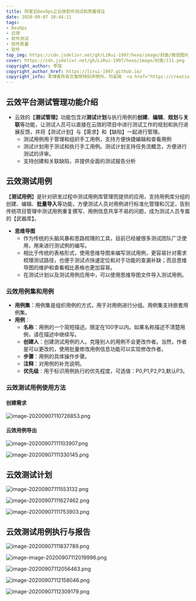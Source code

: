 ```yaml
---
title: 阿里云DevOps之云效软件测试和质量保证
date: 2020-09-07 10:44:11
tags:
- DevOps
- 云效
- 软件测试
- 软件质量
- 软件
top_img: https://cdn.jsdelivr.net/gh/LiRui-1997/hexo/image/封面/微信图片_20200922105439.pngg
cover: https://cdn.jsdelivr.net/gh/LiRui-1997/hexo/image/封面/111.png
copyright_author: 李瑞
copyright_author_href: https://lirui-1997.github.io/
copyright_info: 本博客所有文章除特别声明外，均采用  <a href="https://creativecommons.org/licenses/by-nc-sa/4.0/">CC BY-NC-SA 4.0 </a> 许可协议。转载请注明出处！
---
```


## 云效平台测试管理功能介绍

- 云效的【**测试管理**】功能包含对**测试计划**与执行用例的**创建**、**编辑**、**规划**与**关联**等功能，让测试人员可以直接在云效的项目中进行测试工作的规划和执行进展反馈，并将【测试计划】与【需求】和【缺陷】一起进行管理。
	- 测试用例用于管理和组织手工用例，支持方便快捷编辑和查看用例
	- 测试计划用于测试和执行手工用例。测试计划支持任务流概念，方便进行测试的评审。
	- 支持创建和关联缺陷，并提供全面的测试报告分析

## 云效测试用例

【**测试用例**】是针对研发过程中测试用例库管理而提供的应用，支持用例库分组的创建、编辑、**批量导入**等功能，方便测试人员对用例进行标准化管理和沉淀，告别传统项目管理中测试用例重复撰写、用例信息共享不易的问题，成为测试人员专属的【武器库】。

- **思维导图**
	- 作为传统的头脑风暴和思路梳理的工具，目前已经被很多测试团队广泛使用，用来进行测试例的编写。
	- 相比于传统的表格形式，使用思维导图来编写测试用例，更容易针对需求梳理测试路径，也便于测试点快速定位和对于功能的查漏补缺；而且思维导图的维护和查看相比表格也更加容易。
	- 在测试计划以及测试用例应用中，可以使用思维导图文件导入测试用例。

### 云效用例集和用例

- **用例集**：用例集是组织用例的方式，用于对用例进行分组。用例集支持嵌套用例集。
- **用例**：
	- **名称**：用例的一个简短描述。限定在100字以内。如果名称描述不清楚用例，请在描述中继续写。
	- **创建人**：创建测试用例的人。克隆别人的用例不会更改作者。当然，作者是可以更改的，使用批量修改用例信息功能可以实现修改作者。
	- **步骤**：用例的具体操作步骤。
	- **注释**：对用例的补充说明。
	- **优先级**：用于标识用例执行的优先程度，可选值：P0,P1,P2,P3,默认P3。

### 云效测试用例使用方法

#### 创建需求

![image-20200907110726853.png](https://cdn.jsdelivr.net/gh/LiRui-1997/hexo/image/云效软件测试和质量保证/image-20200907110726853.png)

#### 云效用例导出

![image-20200907111103907.png](https://cdn.jsdelivr.net/gh/LiRui-1997/hexo/image/云效软件测试和质量保证/image-20200907111103907.png)

![image-20200907111330145.png](https://cdn.jsdelivr.net/gh/LiRui-1997/hexo/image/云效软件测试和质量保证/image-20200907111330145.png)

## 云效测试计划

![image-20200907111553132.png](https://cdn.jsdelivr.net/gh/LiRui-1997/hexo/image/云效软件测试和质量保证/image-20200907111553132.png)

![image-20200907111627462.png](https://cdn.jsdelivr.net/gh/LiRui-1997/hexo/image/云效软件测试和质量保证/image-20200907111627462.png)

![image-20200907111753903.png](https://cdn.jsdelivr.net/gh/LiRui-1997/hexo/image/云效软件测试和质量保证/image-20200907111753903.png)


## 云效测试用例执行与报告

![image-20200907111837789.png](https://cdn.jsdelivr.net/gh/LiRui-1997/hexo/image/云效软件测试和质量保证/image-20200907111837789.png)

![image-image-20200907112019996.png](https://cdn.jsdelivr.net/gh/LiRui-1997/hexo/image/云效软件测试和质量保证/image-image-20200907112019996.png)

![image-20200907112056463.png](https://cdn.jsdelivr.net/gh/LiRui-1997/hexo/image/云效软件测试和质量保证/image-20200907112056463.png)

![image-20200907112158046.png](https://cdn.jsdelivr.net/gh/LiRui-1997/hexo/image/云效软件测试和质量保证/image-20200907112158046.png)

![image-20200907112309179.png](https://cdn.jsdelivr.net/gh/LiRui-1997/hexo/image/云效软件测试和质量保证/image-20200907112309179.png)